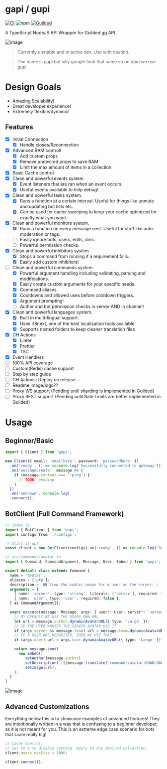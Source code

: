 # gapi / gupi

[![CI](https://github.com/Skillz4Killz/gapi/actions/workflows/CI.yml/badge.svg)](https://github.com/Skillz4Killz/gapi/actions/workflows/CI.yml)
![npm](https://img.shields.io/npm/v/gupi)
[![Guilded](https://img.shields.io/badge/Guilded%20Server-Click%20To%20Join!-yellow)](https://www.guilded.gg/i/Vkb5LVP2)

A TypeScript NodeJS API Wrapper for Guilded.gg API.

![image](https://user-images.githubusercontent.com/23035000/111086390-3c16a080-84f2-11eb-83e8-64aec67963b5.png)

> Currently unstable and in active dev. Use with caution.

> The name is gapi but silly google took that name so on npm we use gupi

# Design Goals

- Amazing Scalability!
- Great developer experience!
- Extremely flexible/dynamic!

## Features

- [x] Initial Connection
  - [x] Handle closes/Reconnection
- [x] Advanced RAM control!
  - [x] Add custom props
  - [x] Remove undesired props to save RAM
  - [x] Limit the max amount of items in a collection.
- [x] Basic Cache control
- [x] Clean and powerful events system
  - [x] Event listeners that are ran when an event occurs.
  - [x] Useful events available to help debug!
- [x] Clean and powerful tasks system.
  - [x] Runs a function at a certain interval. Useful for things like unmute and updating bot lists etc.
  - [x] Can be used for cache sweeping to keep your cache optimized for exactly what you want.
- [x] Clean and powerful monitors system.
  - [x] Runs a function on every message sent. Useful for stuff like auto-moderation or tags.
  - [ ] Easily ignore bots, users, edits, dms.
  - [ ] Powerful permission checks.
- [x] Clean and powerful inhibitors system
  - [x] Stops a command from running if a requirement fails.
  - [x] Easily add custom inhibitors!
- [ ] Clean and powerful commands system
  - [x] Powerful argument handling including validating, parsing and modifications.
  - [x] Easily create custom arguments for your specific needs.
  - [x] Command aliases.
  - [x] Cooldowns and allowed uses before cooldown triggers.
  - [x] Argument prompting!
  - [ ] Author and bot permission checks in server AND in channel!
- [x] Clean and powerful languages system.
  - [x] Built in multi-lingual support.
  - [x] Uses i18next, one of the best localization tools available.
  - [x] Supports nested folders to keep cleaner translation files
- [x] GH Actions
  - [x] Linter
  - [x] Prettier
  - [x] TSC
- [x] Event Handlers
- [ ] 100% API coverage
- [ ] Custom(Redis) cache support
- [ ] Step by step guide
- [ ] GH Actions: Deploy on release
- [ ] Readme image/logo??
- [ ] Proxy WS support (Pending until sharding is implemented in Guilded)
- [ ] Proxy REST support (Pending until Rate Limits are better implemented in Guilded)

# Usage

## Beginner/Basic

```ts
import { Client } from 'gupi';

new Client({ email: 'emailhere', password: 'passwordhere' })
  .on('ready', () => console.log('Successfully connected to gateway'))
  .on('messageCreate', message => {
    if (message.content === '!ping') {
      // TODO: pending
    }
  })
  .on('unknown', console.log)
  .connect();
```

## BotClient (Full Command Framework)

```ts
// index.ts
import { BotClient } from 'gupi';
import configs from './configs';

// Start it up!
const client = new BotClient(configs).on('ready', () => console.log('Successfully connected to gateway')).connect();

// src/commands/avatar.ts
import { Command, CommandArgument, Message, User, Embed } from 'gupi';

export default class extends Command {
  name = 'avatar';
  aliases = ['pfp'];
  description = '🖼️ View the avatar image for a user or the server.';
  arguments = [
    { name: 'server', type: 'string', literals: ['server'], required: false },
    { name: 'user', type: 'user', required: false },
  ] as CommandArgument[];

  async execute(message: Message, args: { user?: User; server?: 'server' }) {
    // BY DEFAULT WE USE THE USERS OWN URL
    let url = message.author.dynamicAvatarURL({ type: 'Large' });
    // IF THE USER WANTED THE SERVER AVATAR USE IT
    if (args.server && message.team) url = message.team.dynamicAvatarURL({ type: 'Large' });
    // IF A USER WAS REQUESTED, THEN WE USE THAT
    if (args.user) url = args.user.dynamicAvatarURL({ type: 'Large' });

    return message.send(
      new Embed()
        .setAuthor(message.author)
        .setDescription(`[${message.translate('commands/avatar:DOWNLOAD_LINK')}](${url})`)
        .setImage(url),
    );
  }
}
```

![image](https://user-images.githubusercontent.com/23035000/111086232-6d42a100-84f1-11eb-949a-b7de53bd3984.png)

## Advanced Customizations

Everything below this is to showcase examples of advanced features! They are intentionally written in a way that is confusing to a beginner developer, as it is not meant for you. This is an extreme edge case scenario for bots that scale really big!

```ts
// Cache Control!
// Set to 0 to disable caching. Apply to any desired Collection.
client.users.maxSize = 1000;

client.connect();
```
